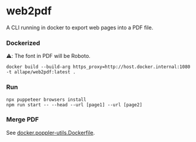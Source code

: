 # web2pdf

A CLI running in docker to export web pages into a PDF file.

### Dockerized

⚠️: The font in PDF will be Roboto. 

```shell
docker build --build-arg https_proxy=http://host.docker.internal:1080 -t allape/web2pdf:latest .
```

### Run

```shell
npx puppeteer browsers install
npm run start -- --head --url [page1] --url [page2]
```

### Merge PDF

See [docker.poppler-utils.Dockerfile](docker.poppler-utils.Dockerfile).

